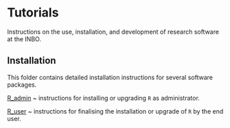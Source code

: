 # Tutorials

Instructions on the use, installation, and development of research software at the INBO.

## Installation

This folder contains detailed installation instructions for several software packages.

[R_admin](installation\R_admin.md)
  ~ instructions for installing or upgrading `R` as administrator.

[R_user](installation\R_user.md)
  ~ instructions for finalising the installation or upgrade of `R` by the end user.
